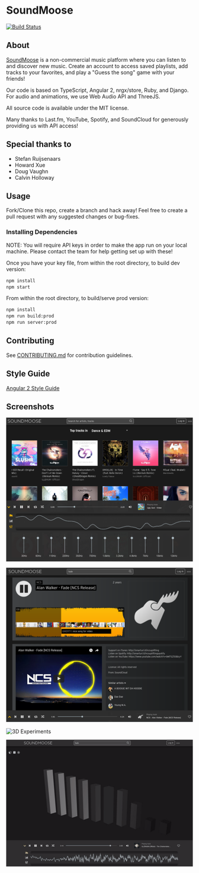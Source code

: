 # SoundMoose

[![Build Status](https://travis-ci.org/hrr20-over9000/SoundMoose.svg?branch=master)](https://travis-ci.org/hrr20-over9000/SoundMoose)

## About

[SoundMoose](http://www.soundmoose.com) is a non-commercial music platform where you can listen to and discover new music. Create an account to access saved playlists, add tracks to your favorites, and play a "Guess the song" game with your friends!

Our code is based on TypeScript, Angular 2, nrgx/store, Ruby, and Django. For audio and animations, we use Web Audio API and ThreeJS.

All source code is available under the MIT license.

Many thanks to Last.fm, YouTube, Spotify, and SoundCloud for generously providing us with API access!

## Special thanks to

  - Stefan Ruijsenaars
  - Howard Xue
  - Doug Vaughn
  - Calvin Holloway

## Usage

Fork/Clone this repo, create a branch and hack away! Feel free to create a pull request with any suggested changes or bug-fixes.

### Installing Dependencies

NOTE: You will require API keys in order to make the app run on your local machine. Please contact the team for help getting set up with these!

Once you have your key file, from within the root directory, to build dev version:

```sh
npm install
npm start
```

From within the root directory, to build/serve prod version:

```sh
npm install
npm run build:prod
npm run server:prod
```

## Contributing

See [CONTRIBUTING.md](CONTRIBUTING.md) for contribution guidelines.

## Style Guide

[Angular 2 Style Guide](https://angular.io/docs/ts/latest/guide/style-guide.html#!#naming)

## Screenshots

![Main Page](Screenshots/screenshot1.png)


![Track Details](Screenshots/screenshot2.png)


![3D Experiments](Screenshots/recording-spheres.gif)


![3D Experiments](Screenshots/recording-frequencyBars.gif)
